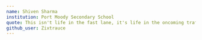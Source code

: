 ```yaml
---
name: Shiven Sharma
institution: Port Moody Secondary School
quote: This isn't life in the fast lane, it's life in the oncoming traffic.
github_user: Zixtrauce
---
```

